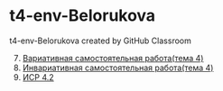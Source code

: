 # t4-env-Belorukova
t4-env-Belorukova created by GitHub Classroom

7. [Вариативная самостоятельная работа(тема 4)](https://repl.it/@LizaBielorukova/Laboratornaiatiema-4-siem6#main.py)
8. [Инвариативная самостоятельная работа(тема 4)](https://github.com/python-advance/t4-env-Belorukova/blob/master/ISR.md)
9. [ИСР 4.2](https://github.com/python-advance/t4-env-Belorukova/blob/master/ISR.md)

